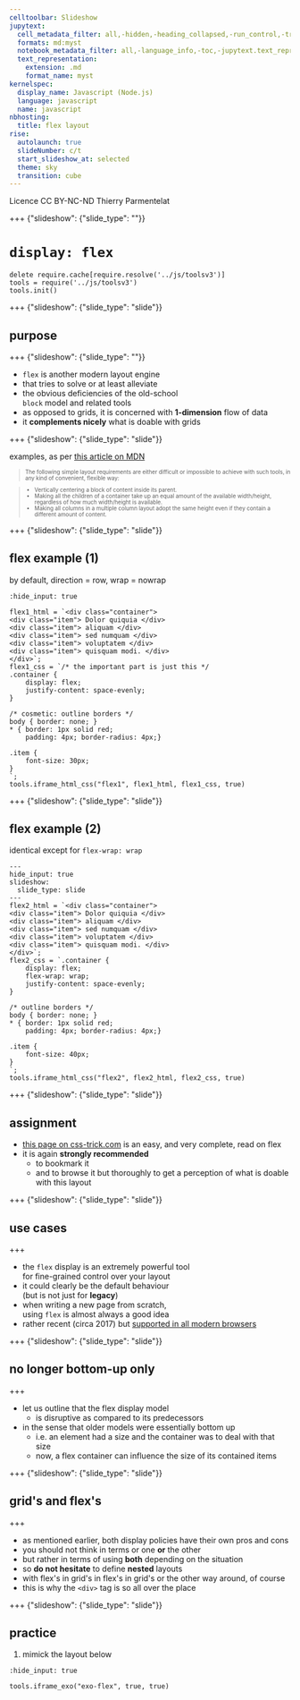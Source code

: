 ```yaml
---
celltoolbar: Slideshow
jupytext:
  cell_metadata_filter: all,-hidden,-heading_collapsed,-run_control,-trusted
  formats: md:myst
  notebook_metadata_filter: all,-language_info,-toc,-jupytext.text_representation.jupytext_version,-jupytext.text_representation.format_version
  text_representation:
    extension: .md
    format_name: myst
kernelspec:
  display_name: Javascript (Node.js)
  language: javascript
  name: javascript
nbhosting:
  title: flex layout
rise:
  autolaunch: true
  slideNumber: c/t
  start_slideshow_at: selected
  theme: sky
  transition: cube
---
```


<div class="licence">
<span>Licence CC BY-NC-ND</span>
<span>Thierry Parmentelat</span>
</div>

+++ {"slideshow": {"slide_type": ""}}

# `display: flex` 

```{code-cell}
delete require.cache[require.resolve('../js/toolsv3')]
tools = require('../js/toolsv3')
tools.init()
```

+++ {"slideshow": {"slide_type": "slide"}}

## purpose

+++ {"slideshow": {"slide_type": ""}}

* `flex` is another modern layout engine  
* that tries to solve or at least alleviate  
* the obvious deficiencies of the old-school  
 `block` model and related tools
* as opposed to grids, it is concerned with **1-dimension** flow of data
* it **complements nicely** what is doable with grids

+++ {"slideshow": {"slide_type": "slide"}}

examples, as per [this article on MDN](https://developer.mozilla.org/en-US/docs/Learn/CSS/CSS_layout/Flexbox)

<div style="font-size: 70%;">

> The following simple layout requirements are either difficult or impossible to achieve with such tools, in any kind of convenient, flexible way:

> * Vertically centering a block of content inside its parent.
> * Making all the children of a container take up an equal amount of the available width/height, regardless of how much width/height is available.
> * Making all columns in a multiple column layout adopt the same height even if they contain a different amount of content.
    

</div>

+++ {"slideshow": {"slide_type": "slide"}}

## flex example (1)

by default, direction = row, wrap = nowrap

```{code-cell}
:hide_input: true

flex1_html = `<div class="container">
<div class="item"> Dolor quiquia </div>
<div class="item"> aliquam </div>
<div class="item"> sed numquam </div>
<div class="item"> voluptatem </div>
<div class="item"> quisquam modi. </div>
</div>`;
flex1_css = `/* the important part is just this */
.container {
    display: flex;
    justify-content: space-evenly;
}

/* cosmetic: outline borders */
body { border: none; }
* { border: 1px solid red;
    padding: 4px; border-radius: 4px;}

.item {
    font-size: 30px;
}
`;
tools.iframe_html_css("flex1", flex1_html, flex1_css, true)
```

+++ {"slideshow": {"slide_type": "slide"}}

## flex example (2)

identical except for `flex-wrap: wrap`

```{code-cell}
---
hide_input: true
slideshow:
  slide_type: slide
---
flex2_html = `<div class="container">
<div class="item"> Dolor quiquia </div>
<div class="item"> aliquam </div>
<div class="item"> sed numquam </div>
<div class="item"> voluptatem </div>
<div class="item"> quisquam modi. </div>
</div>`;
flex2_css = `.container {
    display: flex;
    flex-wrap: wrap;
    justify-content: space-evenly;
}

/* outline borders */
body { border: none; }
* { border: 1px solid red;
    padding: 4px; border-radius: 4px;}

.item {
    font-size: 40px;
}
`;
tools.iframe_html_css("flex2", flex2_html, flex2_css, true)
```

+++ {"slideshow": {"slide_type": "slide"}}

## assignment

* [this page on css-trick.com](https://css-tricks.com/snippets/css/a-guide-to-flexbox/) is an easy, and very complete, read on flex
* it is again **strongly recommended**
  * to bookmark it
  * and to browse it but thoroughly
    to get a perception of what is doable with this layout

+++ {"slideshow": {"slide_type": "slide"}}

## use cases

+++

* the `flex` display is an extremely powerful tool  
  for fine-grained control over your layout
* it could clearly be the default behaviour  
  (but is not just for **legacy**)
* when writing a new page from scratch,  
  using `flex` is almost always a good idea
* rather recent (circa 2017) but [supported in all modern browsers](https://caniuse.com/#feat=flexbox)

+++ {"slideshow": {"slide_type": "slide"}}

## no longer bottom-up only

+++

* let us outline that the flex display model
  * is disruptive as compared to its predecessors
* in the sense that older models were essentially bottom up
  * i.e. an element had a size and the container was to deal with that size
  * now, a flex container can influence the size of its contained items

+++ {"slideshow": {"slide_type": "slide"}}

## grid's and flex's

+++

* as mentioned earlier, both display policies have their own pros and cons
* you should not think in terms or one **or** the other
* but rather in terms of using **both** depending on the situation
* so **do not hesitate** to define **nested** layouts
* with flex's in grid's in flex's in grid's
  or the other way around, of course
* this is why the `<div>` tag is so all over the place

+++ {"slideshow": {"slide_type": "slide"}}

## practice

1. mimick the layout below

```{code-cell}
:hide_input: true

tools.iframe_exo("exo-flex", true, true)
```
